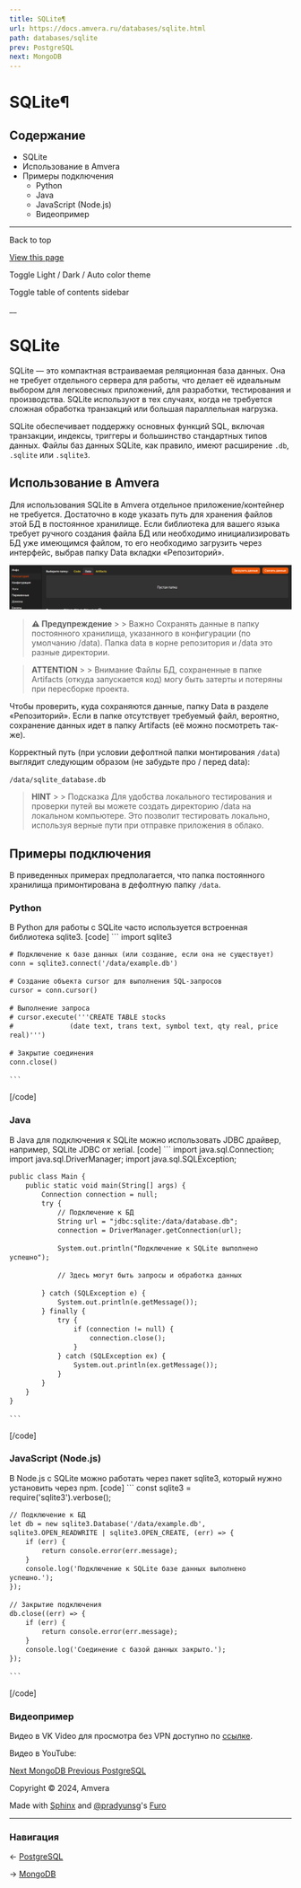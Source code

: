 ```yaml
---
title: SQLite¶
url: https://docs.amvera.ru/databases/sqlite.html
path: databases/sqlite
prev: PostgreSQL
next: MongoDB
---
```


# SQLite¶

## Содержание

- SQLite
- Использование в Amvera
- Примеры подключения
  - Python
  - Java
  - JavaScript (Node.js)
  - Видеопример

---

Back to top

[ View this page ](<../_sources/databases/sqlite.md.txt> "View this page")

Toggle Light / Dark / Auto color theme

Toggle table of contents sidebar

__

# SQLite

SQLite — это компактная встраиваемая реляционная база данных. Она не требует отдельного сервера для работы, что делает её идеальным выбором для легковесных приложений, для разработки, тестирования и производства. SQLite используют в тех случаях, когда не требуется сложная обработка транзакций или большая параллельная нагрузка.

SQLite обеспечивает поддержку основных функций SQL, включая транзакции, индексы, триггеры и большинство стандартных типов данных. Файлы баз данных SQLite, как правило, имеют расширение ``.db``, ``.sqlite`` или ``.sqlite3``.

## Использование в Amvera

Для использования SQLite в Amvera отдельное приложение/контейнер не требуется. Достаточно в коде указать путь для хранения файлов этой БД в постоянное хранилище. Если библиотека для вашего языка требует ручного создания файла БД или необходимо инициализировать БД уже имеющимся файлом, то его необходимо загрузить через интерфейс, выбрав папку Data вкладки «Репозиторий».

![data_folder](images/data_folder.png)

> **⚠️ Предупреждение** > > Важно Сохранять данные в папку постоянного хранилища, указанного в конфигурации (по умолчанию /data). Папка data в корне репозитория и /data это разные директории. 

> **ATTENTION** > > Внимание Файлы БД, сохраненные в папке Artifacts (откуда запускается код) могу быть затерты и потеряны при пересборке проекта. 

Чтобы проверить, куда сохраняются данные, папку Data в разделе «Репозиторий». Если в папке отсутствует требуемый файл, вероятно, сохранение данных идет в папку Artifacts (её можно посмотреть так-же).

Корректный путь (при условии дефолтной папки монтирования ``/data``) выглядит следующим образом (не забудьте про / перед data):

``/data/sqlite_database.db``

> **HINT** > > Подсказка Для удобства локального тестирования и проверки путей вы можете создать директорию /data на локальном компьютере. Это позволит тестировать локально, используя верные пути при отправке приложения в облако. 

## Примеры подключения

В приведенных примерах предполагается, что папка постоянного хранилища примонтирована в дефолтную папку ``/data``.

### Python

В Python для работы с SQLite часто используется встроенная библиотека sqlite3.
[code] 
    ```
    import sqlite3
    
    # Подключение к базе данных (или создание, если она не существует)
    conn = sqlite3.connect('/data/example.db')
    
    # Создание объекта cursor для выполнения SQL-запросов
    cursor = conn.cursor()
    
    # Выполнение запроса
    # cursor.execute('''CREATE TABLE stocks
    #              (date text, trans text, symbol text, qty real, price real)''')
    
    # Закрытие соединения
    conn.close()
    
    ```
    
[/code]

### Java

В Java для подключения к SQLite можно использовать JDBC драйвер, например, SQLite JDBC от xerial.
[code] 
    ```
    import java.sql.Connection;
    import java.sql.DriverManager;
    import java.sql.SQLException;
    
    public class Main {
        public static void main(String[] args) {
            Connection connection = null;
            try {
                // Подключение к БД
                String url = "jdbc:sqlite:/data/database.db";
                connection = DriverManager.getConnection(url);
                
                System.out.println("Подключение к SQLite выполнено успешно");
                
                // Здесь могут быть запросы и обработка данных
                
            } catch (SQLException e) {
                System.out.println(e.getMessage());
            } finally {
                try {
                    if (connection != null) {
                        connection.close();
                    }
                } catch (SQLException ex) {
                    System.out.println(ex.getMessage());
                }
            }
        }
    }
    
    ```
    
[/code]

### JavaScript (Node.js)

В Node.js с SQLite можно работать через пакет sqlite3, который нужно установить через npm.
[code] 
    ```
    const sqlite3 = require('sqlite3').verbose();
    
    // Подключение к БД
    let db = new sqlite3.Database('/data/example.db', sqlite3.OPEN_READWRITE | sqlite3.OPEN_CREATE, (err) => {
        if (err) {
            return console.error(err.message);
        }
        console.log('Подключение к SQLite базе данных выполнено успешно.');
    });
    
    // Закрытие подключения
    db.close((err) => {
        if (err) {
            return console.error(err.message);
        }
        console.log('Соединение с базой данных закрыто.');
    });
    
    ```
    
[/code]

### Видеопример

Видео в VK Video для просмотра без VPN доступно по [ссылке](<https://vkvideo.ru/video-167699755_456239049>).

Видео в YouTube:

[ Next MongoDB ](mongodb.md) [ Previous PostgreSQL ](postgreSQL.md)

Copyright © 2024, Amvera 

Made with [Sphinx](<https://www.sphinx-doc.org/>) and [@pradyunsg](<https://pradyunsg.me>)'s [Furo](<https://github.com/pradyunsg/furo>)


---

### Навигация

← [PostgreSQL](postgreSQL.md)

→ [MongoDB](mongodb.md)
